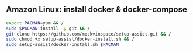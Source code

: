 ## Amazon Linux: install docker & docker-compose
```sh
export PACMAN=yum && /
sudo $PACMAN install -y git && /
git clone https://github.com/moskvinspace/setup-assist.git && /
sudo chmod +x setup-assist/docker-install.sh && /
sudo setup-assist/docker-install.sh $PACMAN
```

